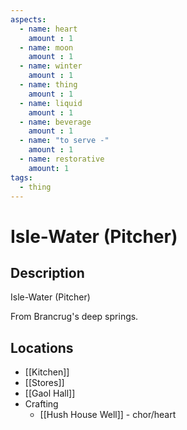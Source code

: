 ```yaml
---
aspects: 
  - name: heart
    amount : 1
  - name: moon
    amount : 1
  - name: winter
    amount : 1
  - name: thing
    amount : 1
  - name: liquid
    amount : 1
  - name: beverage
    amount : 1
  - name: "to serve -"
    amount : 1
  - name: restorative
    amount: 1
tags:
  - thing
---
```


# Isle-Water (Pitcher)

## Description
Isle-Water (Pitcher)

From Brancrug's deep springs.
## Locations
- [[Kitchen]]
- [[Stores]]
- [[Gaol Hall]]
- Crafting
	- [[Hush House Well]] - chor/heart